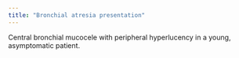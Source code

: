 ```yaml
---
title: "Bronchial atresia presentation"
---
```

Central bronchial mucocele with peripheral hyperlucency in a young, asymptomatic patient.

